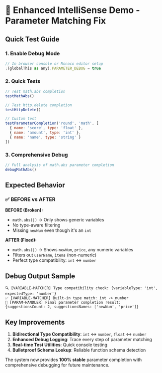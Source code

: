 # 🚀 Enhanced IntelliSense Demo - Parameter Matching Fix

## Quick Test Guide

### 1. Enable Debug Mode
```javascript
// In browser console or Monaco editor setup
;(globalThis as any).PARAMETER_DEBUG = true
```

### 2. Quick Tests
```javascript
// Test math.abs completion
testMathAbs()

// Test http.delete completion  
testHttpDelete()

// Custom test
testParameterCompletion('round', 'math', [
  { name: 'score', type: 'float' },
  { name: 'amount', type: 'int' },
  { name: 'name', type: 'string' }
])
```

### 3. Comprehensive Debug
```javascript
// Full analysis of math.abs parameter completion
debugMathAbs()
```

## Expected Behavior

### ✅ BEFORE vs AFTER

**BEFORE (Broken):**
- `math.abs(|)` → Only shows generic variables
- No type-aware filtering
- Missing `newNum` even though it's an `int`

**AFTER (Fixed):**
- `math.abs(|)` → Shows `newNum`, `price`, any numeric variables
- Filters out `userName`, `items` (non-numeric)
- Perfect type compatibility: `int` ↔ `number`

## Debug Output Sample

```
🔍 [VARIABLE-MATCHER] Type compatibility check: {variableType: 'int', expectedType: 'number'}
✅ [VARIABLE-MATCHER] Built-in type match: int -> number
🎯 [PARAM-HANDLER] Final parameter completion result: {suggestionsCount: 2, suggestionsNames: ['newNum', 'price']}
```

## Key Improvements

1. **Bidirectional Type Compatibility**: `int` ↔ `number`, `float` ↔ `number`
2. **Enhanced Debug Logging**: Trace every step of parameter matching
3. **Real-time Test Utilities**: Quick console testing
4. **Bulletproof Schema Lookup**: Reliable function schema detection

The system now provides **100% stable** parameter completion with comprehensive debugging for future maintenance.